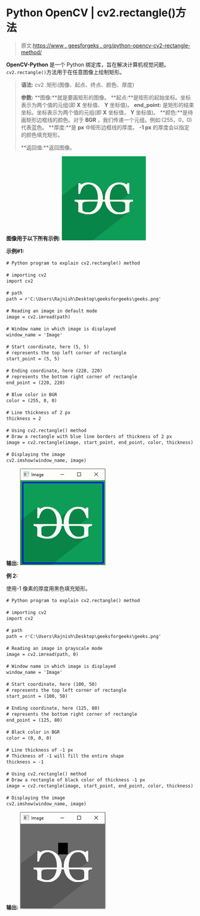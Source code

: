 # Python OpenCV | cv2.rectangle()方法

> 原文:[https://www . geesforgeks . org/python-opencv-cv2-rectangle-method/](https://www.geeksforgeeks.org/python-opencv-cv2-rectangle-method/)

**OpenCV-Python** 是一个 Python 绑定库，旨在解决计算机视觉问题。`cv2.rectangle()`方法用于在任意图像上绘制矩形。

> **语法:** cv2 .矩形(图像、起点、终点、颜色、厚度)
> 
> **参数:**
> **图像:**就是要画矩形的图像。
> **起点:**是矩形的起始坐标。坐标表示为两个值的元组(即 **X** 坐标值、 **Y** 坐标值)。
> **end_point:** 是矩形的结束坐标。坐标表示为两个值的元组(即 **X** 坐标值， **Y** 坐标值)。
> **颜色:**是待画矩形边框线的颜色。对于 **BGR** ，我们传递一个元组。例如:(255，0，0)代表蓝色。
> **厚度:**是 **px** 中矩形边框线的厚度。 **-1 px** 的厚度会以指定的颜色填充矩形。
> 
> **返回值:**返回图像。

**图像用于以下所有示例:**
![](img/c8773af5d93591c46b33a4bf4342545d.png)

**示例#1:**

```
# Python program to explain cv2.rectangle() method 

# importing cv2 
import cv2 

# path 
path = r'C:\Users\Rajnish\Desktop\geeksforgeeks\geeks.png'

# Reading an image in default mode
image = cv2.imread(path)

# Window name in which image is displayed
window_name = 'Image'

# Start coordinate, here (5, 5)
# represents the top left corner of rectangle
start_point = (5, 5)

# Ending coordinate, here (220, 220)
# represents the bottom right corner of rectangle
end_point = (220, 220)

# Blue color in BGR
color = (255, 0, 0)

# Line thickness of 2 px
thickness = 2

# Using cv2.rectangle() method
# Draw a rectangle with blue line borders of thickness of 2 px
image = cv2.rectangle(image, start_point, end_point, color, thickness)

# Displaying the image 
cv2.imshow(window_name, image) 
```

**输出:**
![](img/ad6ce58ad89b4f413684e1a057007596.png)

**例 2:**

使用-1 像素的厚度用黑色填充矩形。

```
# Python program to explain cv2.rectangle() method 

# importing cv2 
import cv2 

# path 
path = r'C:\Users\Rajnish\Desktop\geeksforgeeks\geeks.png'

# Reading an image in grayscale mode
image = cv2.imread(path, 0)

# Window name in which image is displayed
window_name = 'Image'

# Start coordinate, here (100, 50)
# represents the top left corner of rectangle
start_point = (100, 50)

# Ending coordinate, here (125, 80)
# represents the bottom right corner of rectangle
end_point = (125, 80)

# Black color in BGR
color = (0, 0, 0)

# Line thickness of -1 px
# Thickness of -1 will fill the entire shape
thickness = -1

# Using cv2.rectangle() method
# Draw a rectangle of black color of thickness -1 px
image = cv2.rectangle(image, start_point, end_point, color, thickness)

# Displaying the image 
cv2.imshow(window_name, image) 
```

**输出:**
![](img/61ca26098f3257c2c354e0399b31c901.png)